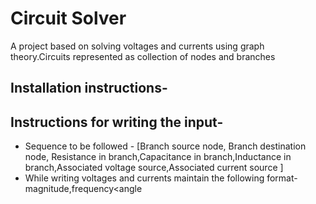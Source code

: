 <H1> Circuit Solver </H1>
<P>
A project based on solving voltages and currents using graph theory.Circuits represented as collection of nodes and branches
<br>
<H2> Installation instructions- </H2>

<H2> Instructions for writing the input- </H2>
<ul> 
<li> Sequence to be followed - [Branch source node, Branch destination node, Resistance in branch,Capacitance in branch,Inductance in branch,Associated voltage source,Associated current source ] </li>
<li> While writing voltages and currents maintain the following format- magnitude,frequency&ltangle
